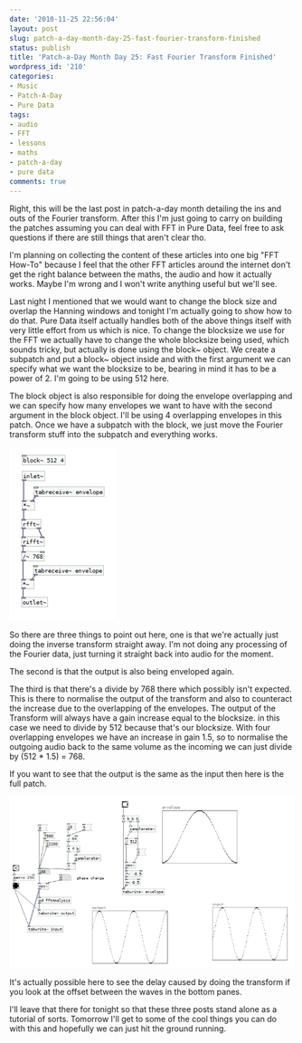 ```yaml
---
date: '2010-11-25 22:56:04'
layout: post
slug: patch-a-day-month-day-25-fast-fourier-transform-finished
status: publish
title: 'Patch-a-Day Month Day 25: Fast Fourier Transform Finished'
wordpress_id: '210'
categories:
- Music
- Patch-A-Day
- Pure Data
tags:
- audio
- FFT
- lessons
- maths
- patch-a-day
- pure data
comments: true
---
```


Right, this will be the last post in patch-a-day month detailing the ins and outs of the Fourier transform. After this I'm just going to carry on building the patches assuming you can deal with FFT in Pure Data, feel free to ask questions if there are still things that aren't clear tho.

I'm planning on collecting the content of these articles into one big "FFT How-To" because I feel that the other FFT articles around the internet don't get the right balance between the maths, the audio and how it actually works. Maybe I'm wrong and I won't write anything useful but we'll see.



Last night I mentioned that we would want to change the block size and overlap the Hanning windows and tonight I'm actually going to show how to do that. Pure Data itself actually handles both of the above things itself with very little effort from us which is nice. To change the blocksize we use for the FFT we actually have to change the whole blocksize being used, which sounds tricky, but actually is done using the block~ object. We create a subpatch and put a block~ object inside and with the first argument we can specify what we want the blocksize to be, bearing in mind it has to be a power of 2. I'm going to be using 512 here.

The block object is also responsible for doing the envelope overlapping and we can specify how many envelopes we want to have with the second argument in the block object. I'll be using 4 overlapping envelopes in this patch. Once we have a subpatch with the block, we just move the Fourier transform stuff into the subpatch and everything works.

![Fourier Analysis Subpatch with larger blocksize and enveloping](/a/2010-11-25-patch-a-day-month-day-25-fast-fourier-transform-finished/25-FFTAnlysisSubpatch.png)

So there are three things to point out here, one is that we're actually just doing the inverse transform straight away. I'm not doing any processing of the Fourier data, just turning it straight back into audio for the moment.

The second is that the output is also being enveloped again.

The third is that there's a divide by 768 there which possibly isn't expected. This is there to normalise the output of the transform and also to counteract the increase due to the overlapping of the envelopes. The output of the Transform will always have a gain increase equal to the blocksize. in this case we need to divide by 512 because that's our blocksize. With four overlapping envelopes we have an increase in gain 1.5, so to normalise the outgoing audio back to the same volume as the incoming we can just divide by (512 * 1.5) = 768.

If you want to see that the output is the same as the input then here is the full patch.

![Complete FFT example patch](/a/2010-11-25-patch-a-day-month-day-25-fast-fourier-transform-finished/25-FFTFinished.png)

It's actually possible here to see the delay caused by doing the transform if you look at the offset between the waves in the bottom panes.

I'll leave that there for tonight so that these three posts stand alone as a tutorial of sorts. Tomorrow I'll get to some of the cool things you can do with this and hopefully we can just hit the ground running.
